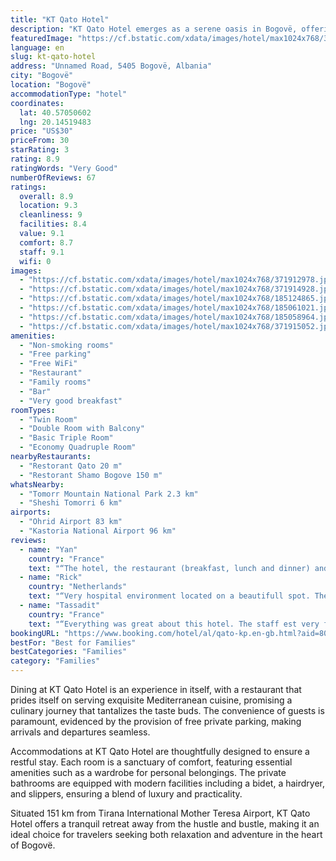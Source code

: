 ```yaml
---
title: "KT Qato Hotel"
description: "KT Qato Hotel emerges as a serene oasis in Bogovë, offering a harmonious blend of comfort and convenience with its well-appointed amenities."
featuredImage: "https://cf.bstatic.com/xdata/images/hotel/max1024x768/371912978.jpg?k=b60895903add5be0cc13539930c58219d36540a68e9603130ac989e3bc54530d&o=&hp=1"
language: en
slug: kt-qato-hotel
address: "Unnamed Road, 5405 Bogovë, Albania"
city: "Bogovë"
location: "Bogovë"
accommodationType: "hotel"
coordinates:
  lat: 40.57050602
  lng: 20.14519483
price: "US$30"
priceFrom: 30
starRating: 3
rating: 8.9
ratingWords: "Very Good"
numberOfReviews: 67
ratings:
  overall: 8.9
  location: 9.3
  cleanliness: 9
  facilities: 8.4
  value: 9.1
  comfort: 8.7
  staff: 9.1
  wifi: 0
images:
  - "https://cf.bstatic.com/xdata/images/hotel/max1024x768/371912978.jpg?k=b60895903add5be0cc13539930c58219d36540a68e9603130ac989e3bc54530d&o=&hp=1"
  - "https://cf.bstatic.com/xdata/images/hotel/max1024x768/371914928.jpg?k=f4712c3097c36b8f0c1b0a1cb766d2fca50e82ab9f1be1d47428359274db8141&o=&hp=1"
  - "https://cf.bstatic.com/xdata/images/hotel/max1024x768/185124865.jpg?k=f7a7ef289821618d9c6d0e025cac26462fbf8576ed0c1c9b8a2c111fa598df18&o=&hp=1"
  - "https://cf.bstatic.com/xdata/images/hotel/max1024x768/185061021.jpg?k=310768765ccee2f9d3713f9956d2d39b2a54d10199bb1c496e98112eecbf221b&o=&hp=1"
  - "https://cf.bstatic.com/xdata/images/hotel/max1024x768/185058964.jpg?k=973b98987203c982f7648b642fd075d87b4a548784b5e55da3a4cecf908e115b&o=&hp=1"
  - "https://cf.bstatic.com/xdata/images/hotel/max1024x768/371915052.jpg?k=6e4083022eab6f5622885d373559f002f90d31a20a5eb1bf8c805cf5ba0ed1eb&o=&hp=1"
amenities:
  - "Non-smoking rooms"
  - "Free parking"
  - "Free WiFi"
  - "Restaurant"
  - "Family rooms"
  - "Bar"
  - "Very good breakfast"
roomTypes:
  - "Twin Room"
  - "Double Room with Balcony"
  - "Basic Triple Room"
  - "Economy Quadruple Room"
nearbyRestaurants:
  - "Restorant Qato 20 m"
  - "Restorant Shamo Bogove 150 m"
whatsNearby:
  - "Tomorr Mountain National Park 2.3 km"
  - "Sheshi Tomorri 6 km"
airports:
  - "Ohrid Airport 83 km"
  - "Kastoria National Airport 96 km"
reviews:
  - name: "Yan"
    country: "France"
    text: "“The hotel, the restaurant (breakfast, lunch and dinner) and the neighborhood.”"
  - name: "Rick"
    country: "Netherlands"
    text: "“Very hospital environment located on a beautifull spot. The view from the dinning area is absolutely stunning!”"
  - name: "Tassadit"
    country: "France"
    text: "“Everything was great about this hotel. The staff est very friendly and helpful. The food was amazing.”"
bookingURL: "https://www.booking.com/hotel/al/qato-kp.en-gb.html?aid=8035640"
bestFor: "Best for Families"
bestCategories: "Families"
category: "Families"
---
```


Dining at KT Qato Hotel is an experience in itself, with a restaurant that prides itself on serving exquisite Mediterranean cuisine, promising a culinary journey that tantalizes the taste buds. The convenience of guests is paramount, evidenced by the provision of free private parking, making arrivals and departures seamless.

Accommodations at KT Qato Hotel are thoughtfully designed to ensure a restful stay. Each room is a sanctuary of comfort, featuring essential amenities such as a wardrobe for personal belongings. The private bathrooms are equipped with modern facilities including a bidet, a hairdryer, and slippers, ensuring a blend of luxury and practicality.

Situated 151 km from Tirana International Mother Teresa Airport, KT Qato Hotel offers a tranquil retreat away from the hustle and bustle, making it an ideal choice for travelers seeking both relaxation and adventure in the heart of Bogovë.